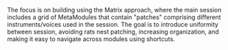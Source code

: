 The focus is on building using the Matrix approach, where the main session includes a grid of MetaModules that contain "patches" comprising different instruments/voices used in the session. The goal is to introduce uniformity between session, avoiding rats nest patching, increasing organization, and making it easy to navigate across modules using shortcuts.
